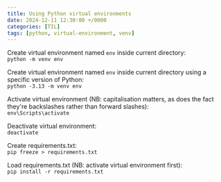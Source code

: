 ```yaml
---
title: Using Python virtual environments
date: 2024-12-11 12:30:00 +/0000
categories: [TIL]
tags: [python, virtual-environment, venv]
---
```


Create virtual environment named `env` inside current directory:\
`python -m venv env`

Create virtual environment named `env` inside current directory using a specific version of Python:\
`python -3.13 -m venv env`

Activate virtual environment (NB: capitalisation matters, as does the fact they're backslashes rather than forward slashes):\
`env\Scripts\activate`

Deactivate virtual environment:\
`deactivate`

Create requirements.txt:\
`pip freeze > requirements.txt`

Load requirements.txt (NB: activate virtual environment first):\
`pip install -r requirements.txt`
